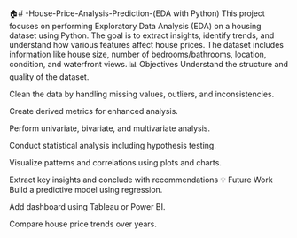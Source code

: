 🏠# -House-Price-Analysis-Prediction-(EDA with Python)
This project focuses on performing Exploratory Data Analysis (EDA) on a housing dataset using Python. The goal is to extract insights, identify trends, and understand how various features affect house prices. The dataset includes information like house size, number of bedrooms/bathrooms, location, condition, and waterfront views.
📊 Objectives
Understand the structure and quality of the dataset.

Clean the data by handling missing values, outliers, and inconsistencies.

Create derived metrics for enhanced analysis.

Perform univariate, bivariate, and multivariate analysis.

Conduct statistical analysis including hypothesis testing.

Visualize patterns and correlations using plots and charts.

Extract key insights and conclude with recommendations
💡 Future Work
Build a predictive model using regression.

Add dashboard using Tableau or Power BI.

Compare house price trends over years.

